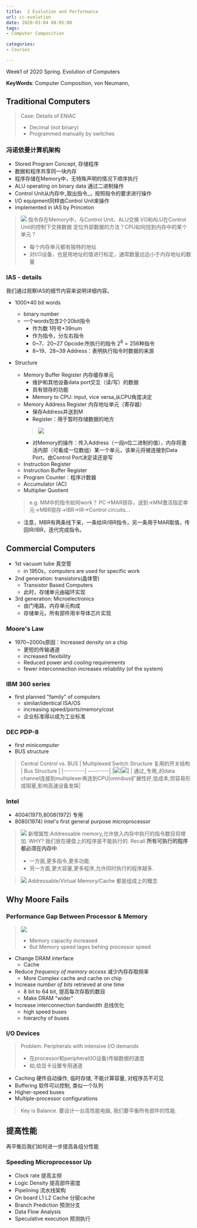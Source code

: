 ```yaml
---
title:  2 Evolution and Performance
url: cc-evolution
date: 2020-03-04 08:05:00
tags: 
- Computer Composition

categories: 
- Courses

---
```


Week1 of 2020 Spring. Evolution of Computers

**KeyWords**: Computer Composition, von Neumann, 

<!-- more -->




## Traditional Computers

> Case: Details of ENIAC
> - Decimal (not binary)
> - Programmed manually by switches

### 冯诺依曼计算机架构
- Stored Program Concept, 存储程序
- 数据和程序共享同一块内存
- 程序存储在Memory中，无特殊声明的情况下顺序执行
- ALU operating on binary data 通过二进制操作
- Control Unit从内存中_取出指令_，按照指令的要求进行操作
- I/O equipment同样由Control Unit来操作
- implemented in IAS by Princeton
> ![](./img/0304-1.jpg)
> 指令存在Memory中，与Control Unit、ALU交换
> I/O和ALU在Control Unit的控制下交换数据
> 定位外部数据的方法？CPU如何找到内存中的某个单元？
> - 每个内存单元都有独特的地址
> - 对I/O设备，也是用地址的值进行标定，通常数量远远小于内存地址的数量


### IAS - details
我们通过观察IAS的细节内容来说明详细内容。
- 1000*40 bit words
    - binary number
    - 一个words包含2个20bit指令
        - 作为数 1符号+39num
        - 作为指令，分左右指令
        - 0~7、20~27 Opcode:所执行的指令 $2^8=256$种指令
        - 8~19、28~39 Address：表明执行指令时数据的来源

- Structure
    - Memory Buffer Register 内存缓存单元
        - 维护和其他设备data port交互（读/写）的数据
        - 具有锁存的功能
        - Memory to CPU: input, vice versa,从CPU角度决定
    - Memory Address Register 内存地址单元（寄存器）
        - 保存Address并送到M
        - Register：用于暂时存储数据的地方
        > ![](./img/0304-2.png)
        - 对Memory的操作：传入Address（一段n位二进制的值），内存将激活内部（可看成一位数组）某一个单元，该单元将被连接到Data Port，由Control Port决定读还是写
    - Instruction Register
    - Instruction Buffer Register
    - Program Counter：程序计数器
    - Accumulator (AC)
    - Multiplier Quotient

    > e.g. MM中的指令如何work？
    > PC->MAR锁存，送到->MM激活指定单元->MBR锁存->IBR->IR->Control circuits...

    - 注意，MBR有两条线下来，一条给IR/IBR指令，另一条用于MAR取值，传回IR/IBR，迭代完成指令。

## Commercial Computers
- 1st vacuum tube 真空管
    - in 1950s，computers are used for specific work
- 2nd generation: transistors(晶体管)
    - Transistor Based Computers
    - 此时，存储单元由磁环实现
- 3rd generation: Microelectronics
    - 由门电路，内存单元构成
    - 存储单元，所有部件用半导体芯片实现

### Moore's Law
- 1970~2000s原因：Increased density on a chip
    - 更短的传输通道
    - increased flexibility
    - Reduced power and _cooling_ requirements
    - fewer interconnection increases reliability (of the system)

### IBM 360 series
- first planned "family" of computers
    - similar/identical ISA/OS
    - increasing speed/ports/memory/cost
    - 企业标准得以成为工业标准

### DEC PDP-8
- first minicomputer
- BUS structure
> Central Control vs. BUS
> | Multiplexed Switch Structure 复用的开关结构 | Bus Structure |
> |---------| ---------|
> |![](./img/0304-3.jpg)|![](./img/0304-4.png)|
> | 通过_专用_的data channel连接到multiplexer再连到CPU|omnibus扩展性好,低成本,但容易形成阻塞,影响高速设备发挥|

### Intel
- 4004(1971),8008(1972) 专用
- 8080(1974) Intel's first general purpose microprocessor
> ![](0304-5.png)
> 新增属性:Addressable memory,允许放入内存中执行的指令数目将增加.
> WHY? 我们放在硬盘上的程序是不能执行的.
> Recall **所有可执行的程序都必须在内存中**
> - 一方面,更多指令,更多功能.
> - 另一方面,更大容量,更多程序,允许同时执行的程序越多.

> ![](./img/0304-6.png)
> Addressable/Virtual Memory/Cache 都是组成上的概念


## Why Moore Fails

### Performance Gap Between Processor & Memory

> ![](./img/0304-7.png)
> - Memory capacity increased
> - But Memory speed lages behing processor speed

- Change DRAM interface
    - Cache
- Reduce _frequency of memory access_ 减少内存存取频率
    - More Complex cache and cache on chip
- Increase _number of bits_ retrieved at one time
    - 8 bit to 64 bit, 提高每次存取的数目
    - Make DRAM "wider"
- Increase interconnection bandwidth 总线优化
    - high speed buses
    - hierarchy of buses

### I/O Devices
> Problem: Peripherals with intensive I/O demands
> - 在processor和peripheral(IO设备)传输数据的速度
> - 如,给显卡设置专用通道

- Caching 硬件自动操作, 临时存储, 不能计算容量, 对程序员不可见
- Buffering 软件可以控制, 类似一个队列
- Higher-speed buses
- Multiple-processor configurations

> Key is Balance. 要设计一台高性能电脑, 我们要平衡所有部件的性能.

## 提高性能

再平衡后我们如何进一步提高各组分性能

### Speeding Microprocessor Up

- Clock rate 提高主频
- Logic Density 提高部件密度
- Pipelining 流水线架构
- On board L1 L2 Cache 分层cache
- Branch Prediction 预测分支
- Data Flow Analysis
- Speculative execution 预测执行